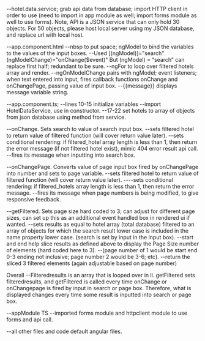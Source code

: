 --hotel.data.service; grab api data from database; import HTTP client in order to use (need to import in app module as well; import forms module as well to use forms).  Note, API is a JSON service that can only hold 30 objects. For 50 objects, please host local server using my JSON database, and replace url with local host.


--app.component.html
  --nbsp to put space; ngModel to bind the variables to the values of the input boxes. 
  --Used [(ngModel)]="search" (ngModelChange)="onChange($event)"
  But (ngModel) = “search” can replace first half; redundant to be sure.
  --ngFor to loop over filtered hotels array and render.
  --ngOnModelChange pairs with ngModel; event listeners; when text entered into input, fires callback functions onChange and onChangePage, passing value of input box.
  --{{message}} displays message variable string.


--app.component.ts; 
	--lines 10-15 initialize variables
	--import HotelDataService, use in constructor.
	--17-22 set hotels to array of objects from json database using method from service.
	
  
--onChange. Sets search to value of search input box.
	--sets filtered hotel to return value of filtered function (will cover return value later).
	--sets conditional rendering: if filtered_hotel array length is less than 1, then return the error message (if not filtered hotel exist), mimic 404 error result api call.
	--fires its message when inputting into search box.
	
  
--onChangePage. Converts value of page input box fired by onChangePage into number and sets to page variable.
    --sets filtered hotel to return value of filtered function (will cover return value later).
    ----sets conditional rendering: if filtered_hotels array length is less than 1, then return the error message. 
    --fires its message when page numbers is being modified, to give responsive feedback.
	
  
--getFiltered. Sets page size hard coded to 3; can adjust for different page sizes, can set up this as an additional event handled box in rendered ui if wanted.
    --sets results as equal to hotel array (total database) filtered to an array of objects for which the search result lower case is included in the name     property lower case. (search is set by input in the input box).
    --start and end help slice results as defined above to display the Page Size number of elements (hard coded here to 3). 
    --(page number of 1 would be start end 0-3 ending not inclusive; page number 2 would be 3-6; etc).
    --return the sliced 3 filtered elements (again adjustable based on page number) 


Overall
--Filteredresults is an array that is looped over in li. getFiltered sets filteredresults, and getFiltered is called every time onChange or onChangepage is fired by input in search or page box. Therefore, what is displayed changes every time some result is inputted into search or page box.  


--appModule TS
	--imported forms module and httpclient module to use forms and api call.


--all other files and code default angular files.
